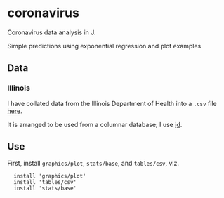 # coronavirus

Coronavirus data analysis in J.

Simple predictions using exponential regression and plot examples

## Data

### Illinois

I have collated data from the Illinois Department of Health into a `.csv` file
[here](https://github.com/vmchale/coronavirus/blob/master/illinois.csv).

It is arranged to be used from a columnar database; I use
[jd](https://www.jsoftware.com/jd_tuts.html).

## Use

First, install `graphics/plot`, `stats/base`, and `tables/csv`, viz.

```
  install 'graphics/plot'
  install 'tables/csv'
  install 'stats/base'
```
